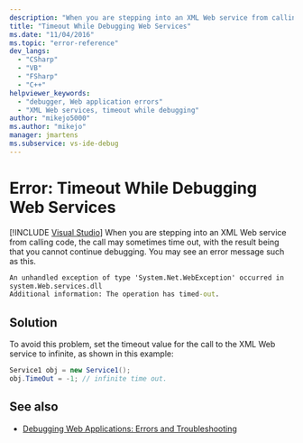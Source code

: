 ```yaml
---
description: "When you are stepping into an XML Web service from calling code, the call may sometimes time out, with the result being that you cannot continue debugging."
title: "Timeout While Debugging Web Services"
ms.date: "11/04/2016"
ms.topic: "error-reference"
dev_langs:
  - "CSharp"
  - "VB"
  - "FSharp"
  - "C++"
helpviewer_keywords:
  - "debugger, Web application errors"
  - "XML Web services, timeout while debugging"
author: "mikejo5000"
ms.author: "mikejo"
manager: jmartens
ms.subservice: vs-ide-debug
---
```

# Error: Timeout While Debugging Web Services

 [!INCLUDE [Visual Studio](~/includes/applies-to-version/vs-windows-only.md)]
When you are stepping into an XML Web service from calling code, the call may sometimes time out, with the result being that you cannot continue debugging. You may see an error message such as this.

```cmd
An unhandled exception of type 'System.Net.WebException' occurred in
system.Web.services.dll
Additional information: The operation has timed-out.
```

## Solution
 To avoid this problem, set the timeout value for the call to the XML Web service to infinite, as shown in this example:

```csharp
Service1 obj = new Service1();
obj.TimeOut = -1; // infinite time out.
```

## See also
- [Debugging Web Applications: Errors and Troubleshooting](../debugger/debugging-web-applications-errors-and-troubleshooting.md)
